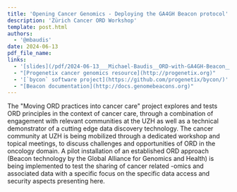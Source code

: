 ```yaml
---
title: 'Opening Cancer Genomics - Deploying the GA4GH Beacon protocol'
description: 'Zürich Cancer ORD Workshop'
template: post.html 
authors:
  - '@mbaudis'
date: 2024-06-13
pdf_file_name:
links:
  - '[slides](/pdf/2024-06-13___Michael-Baudis__ORD-with-GA4GH-Beacon__ORD-project-workshop.pdf)'
  - "[Progenetix cancer genomics resource](http://progenetix.org)"
  - '[`bycon` software project](https://github.com/progenetix/bycon/)'
  - "[Beacon documentation](http://docs.genomebeacons.org)"
---
```


<!--
![](/img/ZHAW-Winterthur-image-470x235.jpg){ style="float: right; margin: 0px 0px 10px 20px; width: 235px" }
-->

The "Moving ORD practices into cancer care" project explores and tests ORD principles in the context of cancer care, through a combination of engagement with relevant communities at the UZH as well as a technical demonstrator of a cutting edge data discovery technology. The cancer community at UZH is being mobilized through a dedicated workshop and topical meetings, to discuss challenges and opportunities of ORD in the oncology domain. A pilot installation of an established ORD approach (Beacon technology by the Global Alliance for Genomics and Health) is being implemented to test the sharing of cancer related -omics and associated data with a specific focus on the specific data access and security aspects presenting here.